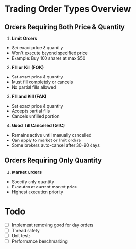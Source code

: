 # Trading Order Types Overview

## Orders Requiring Both Price & Quantity
1. **Limit Orders**
  - Set exact price & quantity
  - Won't execute beyond specified price
  - Example: Buy 100 shares at max $50

2. **Fill or Kill (FOK)**
  - Set exact price & quantity
  - Must fill completely or cancels
  - No partial fills allowed

3. **Fill and Kill (FAK)**
  - Set exact price & quantity
  - Accepts partial fills
  - Cancels unfilled portion

4. **Good Till Cancelled (GTC)**
  - Remains active until manually cancelled
  - Can apply to market or limit orders
  - Some brokers auto-cancel after 30-90 days

## Orders Requiring Only Quantity
1. **Market Orders**
  - Specify only quantity
  - Executes at current market price
  - Highest execution priority

# Todo

- [ ] Implement removing good for day orders 
- [ ] Thread safety
- [ ] Unit tests
- [ ] Performance benchmarking
